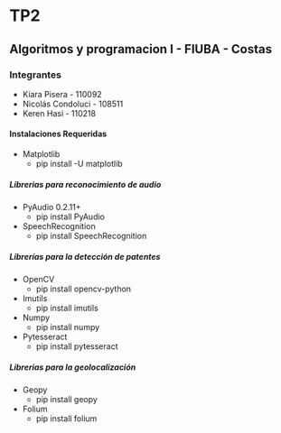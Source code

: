 # TP2
## Algoritmos y programacion I - FIUBA - Costas

### Integrantes
* Kiara Pisera - 110092
* Nicolás Condoluci - 108511
* Keren Hasi  - 110218
#### Instalaciones Requeridas
* Matplotlib
  * pip install -U matplotlib
##### Librerias para reconocimiento de audio
* PyAudio 0.2.11+
  * pip install PyAudio
* SpeechRecognition
  * pip install SpeechRecognition
##### Librerías para la detección de patentes
* OpenCV 
  * pip install opencv-python
* Imutils
  * pip install imutils
* Numpy
  * pip install numpy
* Pytesseract
  * pip install pytesseract
##### Librerias para la geolocalización
* Geopy
  * pip install geopy
* Folium
  * pip install folium
